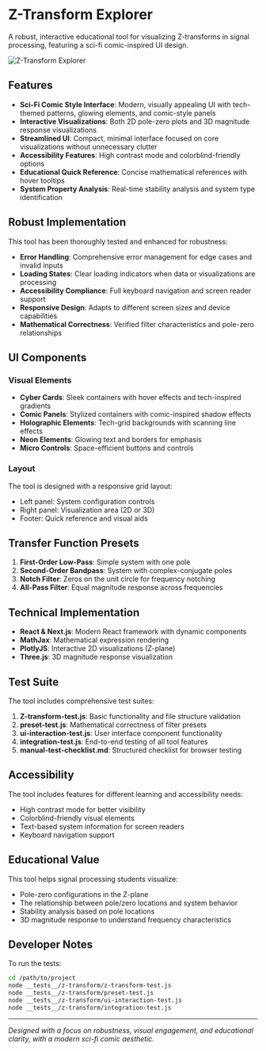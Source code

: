 # Z-Transform Explorer

A robust, interactive educational tool for visualizing Z-transforms in signal processing, featuring a sci-fi comic-inspired UI design.

![Z-Transform Explorer](https://via.placeholder.com/800x400/0a1931/38bdf8?text=Z-Transform+Explorer)

## Features

- **Sci-Fi Comic Style Interface**: Modern, visually appealing UI with tech-themed patterns, glowing elements, and comic-style panels
- **Interactive Visualizations**: Both 2D pole-zero plots and 3D magnitude response visualizations
- **Streamlined UI**: Compact, minimal interface focused on core visualizations without unnecessary clutter
- **Accessibility Features**: High contrast mode and colorblind-friendly options
- **Educational Quick Reference**: Concise mathematical references with hover tooltips
- **System Property Analysis**: Real-time stability analysis and system type identification

## Robust Implementation

This tool has been thoroughly tested and enhanced for robustness:

- **Error Handling**: Comprehensive error management for edge cases and invalid inputs
- **Loading States**: Clear loading indicators when data or visualizations are processing
- **Accessibility Compliance**: Full keyboard navigation and screen reader support
- **Responsive Design**: Adapts to different screen sizes and device capabilities
- **Mathematical Correctness**: Verified filter characteristics and pole-zero relationships

## UI Components

### Visual Elements

- **Cyber Cards**: Sleek containers with hover effects and tech-inspired gradients
- **Comic Panels**: Stylized containers with comic-inspired shadow effects
- **Holographic Elements**: Tech-grid backgrounds with scanning line effects
- **Neon Elements**: Glowing text and borders for emphasis
- **Micro Controls**: Space-efficient buttons and controls

### Layout

The tool is designed with a responsive grid layout:
- Left panel: System configuration controls
- Right panel: Visualization area (2D or 3D)
- Footer: Quick reference and visual aids

## Transfer Function Presets

1. **First-Order Low-Pass**: Simple system with one pole
2. **Second-Order Bandpass**: System with complex-conjugate poles
3. **Notch Filter**: Zeros on the unit circle for frequency notching
4. **All-Pass Filter**: Equal magnitude response across frequencies

## Technical Implementation

- **React & Next.js**: Modern React framework with dynamic components
- **MathJax**: Mathematical expression rendering
- **PlotlyJS**: Interactive 2D visualizations (Z-plane)
- **Three.js**: 3D magnitude response visualization

## Test Suite

The tool includes comprehensive test suites:

1. **Z-transform-test.js**: Basic functionality and file structure validation
2. **preset-test.js**: Mathematical correctness of filter presets
3. **ui-interaction-test.js**: User interface component functionality
4. **integration-test.js**: End-to-end testing of all tool features
5. **manual-test-checklist.md**: Structured checklist for browser testing

## Accessibility

The tool includes features for different learning and accessibility needs:
- High contrast mode for better visibility
- Colorblind-friendly visual elements
- Text-based system information for screen readers
- Keyboard navigation support

## Educational Value

This tool helps signal processing students visualize:
- Pole-zero configurations in the Z-plane
- The relationship between pole/zero locations and system behavior
- Stability analysis based on pole locations
- 3D magnitude response to understand frequency characteristics

## Developer Notes

To run the tests:
```bash
cd /path/to/project
node __tests__/z-transform/z-transform-test.js
node __tests__/z-transform/preset-test.js
node __tests__/z-transform/ui-interaction-test.js
node __tests__/z-transform/integration-test.js
```

---

*Designed with a focus on robustness, visual engagement, and educational clarity, with a modern sci-fi comic aesthetic.* 